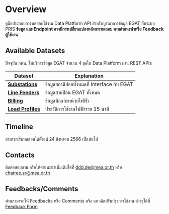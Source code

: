 # Overview

คู่มือประกอบการทดสอบใช้งาน Data Platform API สำหรับบูรณาการข้อมูล EGAT กับระบบ PRIS __ข้อมูล และ Endpoint อาจมีการเปลี่ยนแปลงหลังการทดสอบ ตามคำแนะนำหรือ Feedback ผู้ใช้งาน__

## Available Datasets

ปัจจุบัน กฟน. ให้บริการข้อมูล EGAT จำนวน 4 ชุดใน Data Platform ผ่าน REST APIs

| Dataset                                       | Explanation                                  |
|-----------------------------------------------|----------------------------------------------|
| [__Substations__](Substations/index.md)       | ข้อมูลสถานีย่อยทั้งหมดที่ Interface กับ EGAT |
| [__Line Feeders__](Line%20Feeders/index.md)   | ข้อมูลสายป้อน EGAT ทั้งหมด                   |
| [__Billing__](Billing/index.md)               | ข้อมูลบิลและหน่วยไฟฟ้า                       |
| [__Load Profiles__](Load%20Profiles/index.md) | ประวัติการใช้งานไฟฟ้าราย 15 นาที             |


## Timeline

สามารถเริ่มทดสอบได้ตั้งแต่ 24 สิงหาคม 2566 เป็นต้นไป

## Contacts

ติดต่อสอบถาม หรือให้คำแนะนำเพิ่มเติมได้ที่ [ddd.de@mea.or.th](mailto:ddd.de@mea.or.th) หรือ [chatree.sr@mea.or.th](mailto:chatree.sr@mea.or.th)

## Feedbacks/Comments
ท่านสามารถให้ Feedbacks หรือ Comments หรือ แนวคิดปรับปรุงการใช้งาน ต่างๆได้ที่ [Feedback Form](https://forms.office.com/r/DEt1g3Rjmm)